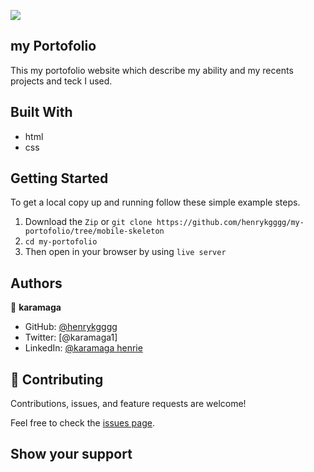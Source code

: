 ![](https://img.shields.io/badge/Microverse-blueviolet)

## my Portofolio

This my portofolio website which describe my ability and my recents projects and teck I used.

## Built With

- html
- css

## Getting Started

To get a local copy up and running follow these simple example steps.

1. Download the `Zip` or `git clone https://github.com/henrykgggg/my-portofolio/tree/mobile-skeleton `
2. `cd my-portofolio`
3. Then open in your browser by using `live server`

## Authors

👤 **karamaga**

- GitHub: [@henrykgggg ](https://github.com/henrykgggg)
- Twitter: [@karamaga1]
- LinkedIn: [@karamaga henrie](https://www.linkedin.com/in/karamaga-henrie-35a539232/)

## 🤝 Contributing

Contributions, issues, and feature requests are welcome!

Feel free to check the [issues page](../../issues/).

## Show your support